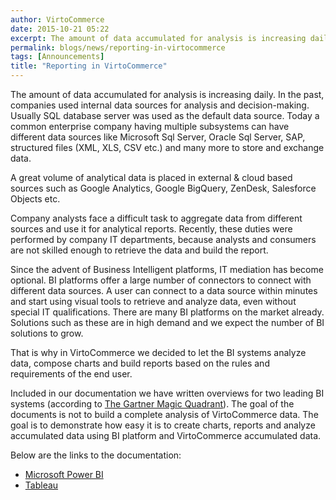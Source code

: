 ```yaml
---
author: VirtoCommerce
date: 2015-10-21 05:22
excerpt: The amount of data accumulated for analysis is increasing daily. In the past, companies used internal data sources for analysis and decision-making. Usually SQL database server was used as the default data source. Today a common enterprise company having multiple subsystems can have different data sources like Microsoft Sql Server, Oracle Sql Server, SAP, structured files (XML, XLS, CSV etc.) and many more to store and exchange data.
permalink: blogs/news/reporting-in-virtocommerce
tags: [Announcements]
title: "Reporting in VirtoCommerce"
---
```

The amount of data accumulated for analysis is increasing daily. In the past, companies used internal data sources for analysis and decision-making. Usually SQL database server was used as the default data source. Today a common enterprise company having multiple subsystems can have different data sources like Microsoft Sql Server, Oracle Sql Server, SAP, structured files (XML, XLS, CSV etc.) and many more to store and exchange data.

A great volume of analytical data is placed in external &amp; cloud based sources such as Google Analytics, Google BigQuery, ZenDesk, Salesforce Objects etc.

Company analysts face a difficult task to aggregate data from different sources and use it for analytical reports. Recently, these duties were performed by company IT departments, because analysts and consumers are not skilled enough to retrieve the data and build the report.

Since the advent of Business Intelligent platforms, IT mediation has become optional. BI platforms offer a large number of connectors to connect with different data sources. A user can connect to a data source within minutes and start using visual tools to retrieve and analyze data, even without special IT qualifications. There are many BI platforms on the market already. Solutions such as these are in high demand and we expect the number of BI solutions to grow.

That is why in VirtoCommerce we decided to let the BI systems analyze data, compose charts and build reports based on the rules and requirements of the end user.

Included in our documentation we have written overviews for two leading BI systems (according to <a class="external-link" href="https://www.microstrategy.com/us/go/gartner-magic-quadrant-16" rel="nofollow">The Gartner Magic Quadrant</a>). The goal of the documents is not to build a complete analysis of VirtoCommerce data. The goal is to demonstrate how easy it is to create charts, reports and analyze accumulated data using BI platform and VirtoCommerce accumulated data.

Below are the links to the documentation:

* <a href="http://docs.virtocommerce.com/x/MIAKAQ" target="_blank">Microsoft Power BI</a>
* <a href="http://docs.virtocommerce.com/x/HoAKAQ" target="_blank">Tableau</a>